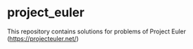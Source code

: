 # project_euler
This repository contains solutions for problems of Project Euler (https://projecteuler.net/)
